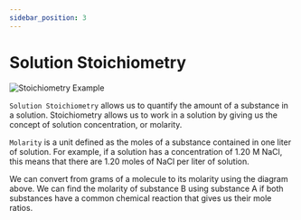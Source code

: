```yaml
---
sidebar_position: 3
---
```


# Solution Stoichiometry

![Stoichiometry Example](/img/chemistry/solution-stoichiometry.png)

`Solution Stoichiometry` allows us to quantify the amount of a substance in a solution. Stoichiometry allows us to work in a solution by giving us the concept of solution concentration, or molarity.

`Molarity` is a unit defined as the moles of a substance contained in one liter of solution. For example, if a solution has a concentration of 1.20 M NaCl, this means that there are 1.20 moles of NaCl per liter of solution.

We can convert from grams of a molecule to its molarity using the diagram above. We can find the molarity of substance B using substance A if both substances have a common chemical reaction that gives us their mole ratios.
